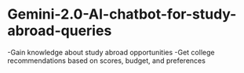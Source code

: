 # Gemini-2.0-AI-chatbot-for-study-abroad-queries
-Gain knowledge about study abroad opportunities
-Get college recommendations based on scores, budget, and preferences

